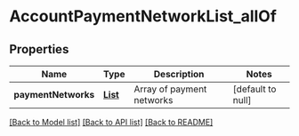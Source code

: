 # AccountPaymentNetworkList_allOf
## Properties

| Name | Type | Description | Notes |
|------------ | ------------- | ------------- | -------------|
| **paymentNetworks** | [**List**](AccountPaymentNetwork.md) | Array of payment networks | [default to null] |

[[Back to Model list]](../README.md#documentation-for-models) [[Back to API list]](../README.md#documentation-for-api-endpoints) [[Back to README]](../README.md)

